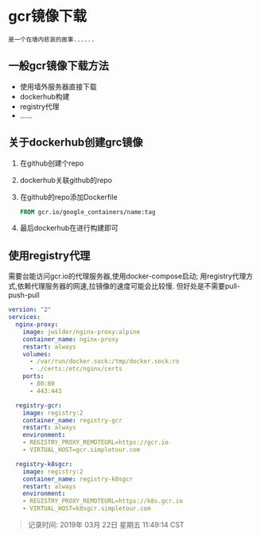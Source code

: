 # gcr镜像下载

```是一个在墙内悲哀的故事......```

## 一般gcr镜像下载方法

- 使用墙外服务器直接下载
- dockerhub构建
- registry代理
- ......

## 关于dockerhub创建grc镜像

1. 在github创建个repo
2. dockerhub关联github的repo
3. 在github的repo添加Dockerfile

    ```dockerfile
    FROM gcr.io/google_containers/name:tag
    ```

4. 最后dockerhub在进行构建即可

## 使用registry代理

需要台能访问gcr.io的代理服务器,使用docker-compose启动; 用registry代理方式,依赖代理服务器的网速,拉镜像的速度可能会比较慢. 但好处是不需要pull-push-pull

```yaml
version: "2"
services:
  nginx-proxy:
    image: jwilder/nginx-proxy:alpine
    container_name: nginx-proxy
    restart: always
    volumes:
      - /var/run/docker.sock:/tmp/docker.sock:ro
      - ./certs:/etc/nginx/certs
    ports:
      - 80:80
      - 443:443

  registry-gcr:
    image: registry:2
    container_name: registry-gcr
    restart: always
    environment:
    - REGISTRY_PROXY_REMOTEURL=https://gcr.io
    - VIRTUAL_HOST=gcr.simpletour.com

  registry-k8sgcr:
    image: registry:2
    container_name: registry-k8sgcr
    restart: always
    environment:
    - REGISTRY_PROXY_REMOTEURL=https://k8s.gcr.io
    - VIRTUAL_HOST=k8sgcr.simpletour.com
```

> 记录时间: 2019年 03月 22日 星期五 11:49:14 CST

